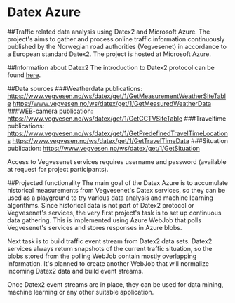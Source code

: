 # Datex Azure
##Traffic related data analysis using Datex2 and Microsoft Azure.
The project's aims to gather and process online traffic information continuously published by the Norwegian road authorities (Vegvesenet) in accordance to a European standard Datex2. The project is hosted at Microsoft Azure.

##Information about Datex2
The introduction to Datex2 protocol can be found [here](http://www.vegvesen.no/en/Traffic/On+the+road/Datex2/How+to+get+started).

##Data sources
###Weatherdata publications:
https://www.vegvesen.no/ws/datex/get/1/GetMeasurementWeatherSiteTable
https://www.vegvesen.no/ws/datex/get/1/GetMeasuredWeatherData 
###WEB-camera  publication:
https://www.vegvesen.no/ws/datex/get/1/GetCCTVSiteTable
###Traveltime publications:
https://www.vegvesen.no/ws/datex/get/1/GetPredefinedTravelTimeLocations
https://www.vegvesen.no/ws/datex/get/1/GetTravelTimeData 
###Situation publication:
https://www.vegvesen.no/ws/datex/get/1/GetSituation

Access to Vegvesenet services requires username and password (available at request for project participants).

##Projected functionality
The main goal of the Datex Azure is to accumulate historical measurements from Vegvesenet's Datex services, so they can be used as a playground to try various data analysis and machine learning algorithms. Since historical data is not part of Datex2 protocol or Vegvesenet's services, the very first project's task is to set up continuous data gathering. This is implemented using Azure WebJob that polls Vegvesenet's services and stores responses in Azure blobs.

Next task is to build traffic event stream from Datex2 data sets. Datex2 services always return snapshots of the current traffic situation, so the blobs stored from the polling WebJob contain mostly overlapping information. It's planned to create another WebJob that will normalize incoming Datex2 data and build event streams.

Once Datex2 event streams are in place, they can be used for data mining, machine learning or any other suitable application. 